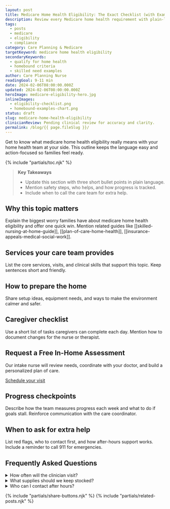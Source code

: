 ```yaml
---
layout: post
title: Medicare Home Health Eligibility: The Exact Checklist (with Examples)
description: Review every Medicare home health requirement with plain-language examples and documentation tips.
tags:
  - posts
  - medicare
  - eligibility
  - compliance
category: Care Planning & Medicare
targetKeyword: medicare home health eligibility
secondaryKeywords:
  - qualify for home health
  - homebound criteria
  - skilled need examples
author: Care Planning Nurse
readingGoal: 9-11 min
date: 2024-02-06T08:00:00.000Z
updated: 2024-02-06T08:00:00.000Z
heroImage: medicare-eligibility-hero.jpg
inlineImages:
  - eligibility-checklist.png
  - homebound-examples-chart.png
status: draft
slug: medicare-home-health-eligibility
clinicianReview: Pending clinical review for accuracy and clarity.
permalink: /blog/{{ page.fileSlug }}/
---
```

Get to know what medicare home health eligibility really means with your home health team at your side. This outline keeps the language easy and action-focused so families feel ready.

<!--more-->

{% include "partials/toc.njk" %}

> **Key Takeaways**
> - Update this section with three short bullet points in plain language.
> - Mention safety steps, who helps, and how progress is tracked.
> - Include when to call the care team for extra help.

## Why this topic matters
Explain the biggest worry families have about medicare home health eligibility and offer one quick win. Mention related guides like [[skilled-nursing-at-home-guide]], [[plan-of-care-home-health]], [[insurance-appeals-medical-social-work]].

## Services your care team provides
List the core services, visits, and clinical skills that support this topic. Keep sentences short and friendly.

## How to prepare the home
Share setup ideas, equipment needs, and ways to make the environment calmer and safer.

## Caregiver checklist
Use a short list of tasks caregivers can complete each day. Mention how to document changes for the nurse or therapist.

<div class="cta-panel" role="complementary" aria-label="Free in-home assessment">
  <h2>Request a Free In-Home Assessment</h2>
  <p>Our intake nurse will review needs, coordinate with your doctor, and build a personalized plan of care.</p>
  <p><a class="button" href="/contact/">Schedule your visit</a></p>
</div>

## Progress checkpoints
Describe how the team measures progress each week and what to do if goals stall. Reinforce communication with the care coordinator.

## When to ask for extra help
List red flags, who to contact first, and how after-hours support works. Include a reminder to call 911 for emergencies.

## Frequently Asked Questions
<details>
  <summary>How often will the clinician visit?</summary>
  <p>Give a ballpark visit frequency and note that the care plan may change based on progress.</p>
</details>
<details>
  <summary>What supplies should we keep stocked?</summary>
  <p>List a few common items and explain how to request more through the agency or insurance.</p>
</details>
<details>
  <summary>Who can I contact after hours?</summary>
  <p>Explain the on-call nurse or therapist process and set expectations for emergency care.</p>
</details>

{% include "partials/share-buttons.njk" %}
{% include "partials/related-posts.njk" %}

